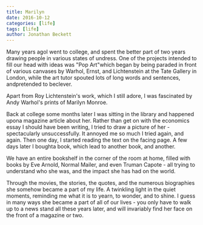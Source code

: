 ```yaml
---
title: Marilyn
date: 2016-10-12
categories: [life]
tags: [life]
author: Jonathan Beckett
---
```


Many years agoI went to college, and spent the better part of two years drawing people in various states of undress. One of the projects intended to fill our head with ideas was "Pop Art"which began by being paraded in front of various canvases by Warhol, Ernst, and Lichtenstein at the Tate Gallery in London, while the art tutor spouted lots of long words and sentences, andpretended to beclever.

Apart from Roy Lichtenstein's work, which I still adore, I was fascinated by Andy Warhol's prints of Marilyn Monroe.

Back at college some months later I was sitting in the library and happened upona magazine article about her. Rather than get on with the economics essay I should have been writing, I tried to draw a picture of her - spectacularly unsuccessfully. It annoyed me so much I tried again, and again. Then one day, I started reading the text on the facing page. A few days later I boughta book, which lead to another book, and another.

We have an entire bookshelf in the corner of the room at home, filled with books by Eve Arnold, Normal Mailer, and even Truman Capote - all trying to understand who she was, and the impact she has had on the world.

Through the movies, the stories, the quotes, and the numerous biographies she somehow became a part of my life. A twinkling light in the quiet moments, reminding me what it is to yearn, to wonder, and to shine. I guess in many ways she became a part of all of our lives - you only have to walk up to a news stand all these years later, and will invariably find her face on the front of a magazine or two.